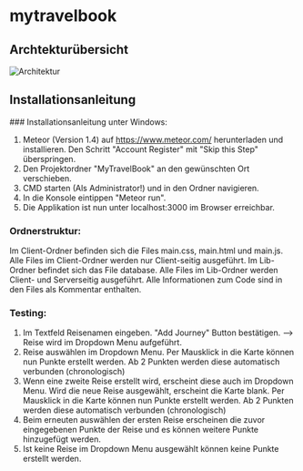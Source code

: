 # mytravelbook


## Archtekturübersicht 

![Architektur](/images/archtitekt.png)

## Installationsanleitung
﻿### Installationsanleitung unter Windows: 

1. Meteor (Version 1.4) auf https://www.meteor.com/ herunterladen und installieren.
Den Schritt "Account Register" mit "Skip this Step" überspringen.
2. Den Projektordner "MyTravelBook" an den gewünschten Ort verschieben.
3. CMD starten (Als Administrator!) und in den Ordner navigieren.
4. In die Konsole eintippen "Meteor run". 
5. Die Applikation ist nun unter localhost:3000 im Browser erreichbar.

### Ordnerstruktur:
Im Client-Ordner befinden sich die Files main.css, main.html und main.js. Alle Files im Client-Ordner werden nur Client-seitig ausgeführt.
Im Lib-Ordner befindet sich das File database. Alle Files im Lib-Ordner werden Client- und Serverseitig ausgeführt.
Alle Informationen zum Code sind in den Files als Kommentar enthalten.


### Testing:
1. Im Textfeld Reisenamen eingeben. "Add Journey" Button bestätigen. 
--> Reise wird im Dropdown Menu aufgeführt.
2. Reise auswählen im Dropdown Menu. Per Mausklick in die Karte können nun Punkte erstellt werden. Ab 2 Punkten werden diese 
automatisch verbunden (chronologisch)
3. Wenn eine zweite Reise erstellt wird, erscheint diese auch im Dropdown Menu. Wird die neue Reise ausgewählt, erscheint 
die Karte blank. Per Mausklick in die Karte können nun Punkte erstellt werden. Ab 2 Punkten werden diese 
automatisch verbunden (chronologisch)
4. Beim erneuten auswählen der ersten Reise erscheinen die zuvor eingegebenen Punkte der Reise und es können weitere Punkte hinzugefügt
werden.
5. Ist keine Reise im Dropdown Menu ausgewählt können keine Punkte erstellt werden.